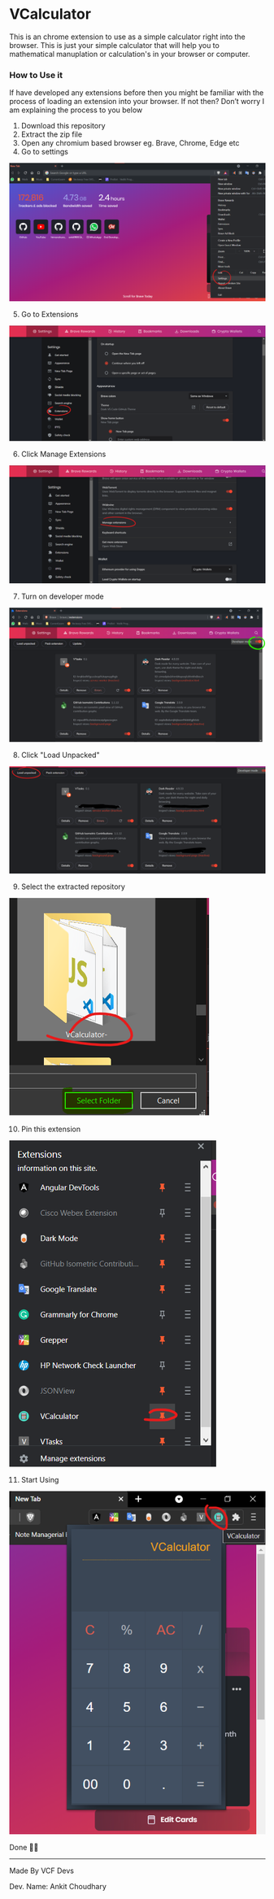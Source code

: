 # VCalculator

This is an chrome extension to use as a simple calculator right into the browser. This is just your simple calculator that will help you to mathematical manuplation or calculation's in your browser or computer.

### How to Use it

If have developed any extensions before then you might be familiar with the process of loading an extension into your browser. If not then? Don’t worry I am explaining the process to you below


1. Download this repository
2. Extract the zip file
3. Open any chromium based browser eg. Brave, Chrome, Edge etc
4. Go to settings

![](images/4.png)


5. Go to Extensions


![](images/5.png)



6. Click Manage Extensions

![](images/6.png)


7. Turn on developer mode


![](images/7.png)


8. Click "Load Unpacked"


![](images/8.png)


9. Select the extracted repository


![](images/9.png)


10. Pin this extension


![](images/10.png)


11. Start Using


![](images/11.png)



Done 👍🏻

***
Made By VCF Devs

Dev. Name: Ankit Choudhary
